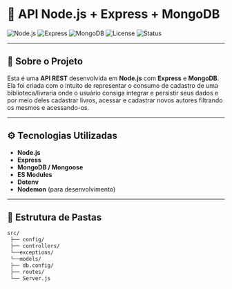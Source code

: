 # 🚀 API Node.js + Express + MongoDB

![Node.js](https://img.shields.io/badge/Node.js-18.x-green?logo=node.js)
![Express](https://img.shields.io/badge/Express.js-4.x-lightgrey?logo=express)
![MongoDB](https://img.shields.io/badge/MongoDB-6.x-darkgreen?logo=mongodb)
![License](https://img.shields.io/badge/license-MIT-blue)
![Status](https://img.shields.io/badge/status-Active-success)

---

## 🧩 Sobre o Projeto

Esta é uma **API REST** desenvolvida em **Node.js** com **Express** e **MongoDB**.  
Ela foi criada com o intuito de representar o consumo de cadastro de uma biblioteca/livraria onde o usuário consiga integrar  e persistir seus dados 
e por meio deles cadastrar livros, acessar e cadastrar novos autores filtrando os mesmos e acessando-os.

---

## ⚙️ Tecnologias Utilizadas

- **Node.js**
- **Express**
- **MongoDB / Mongoose**
- **ES Modules**
- **Dotenv**
- **Nodemon** (para desenvolvimento)

---

## 📁 Estrutura de Pastas

```bash
src/
 ├── config/
 ├── controllers/
 └──exceptions/
 └──models/
 ├── db.config/
 ├── routes/
 └── Server.js

